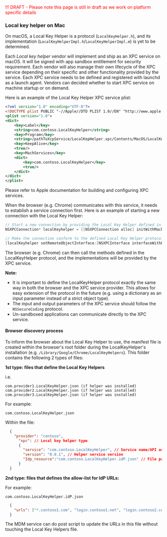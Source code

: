 <span style="color:red">!!! DRAFT - Please note this page is still in draft as we work on platform specific details
</span>

### Local key helper on Mac

On macOS, a Local Key Helper is a protocol (`LocalKeyHelper.h`), and its implementation (`LocalKeyHelperImpl.h`/`LocalKeyHelperImpl.m`) is yet to be determined.

Each _Local key helper_ vendor will implement and ship as an XPC service on macOS. It will be signed with app sandbox entitlement for security requirement. Each vendor will also manage their own lifecycle of the XPC service depending on their specific and other functionality provided by the service. Each XPC service needs to be defined and registered with launchd as a launch agent. Vendors can decided whether to start XPC service on machine startup or on demand. 

Here is an example of the Local Key Helper XPC service plist:

```xml
<?xml version="1.0" encoding="UTF-8"?>
<!DOCTYPE plist PUBLIC "-//Apple//DTD PLIST 1.0//EN" "http://www.apple.com/DTDs/PropertyList-1.0.dtd">
<plist version="1.0">
<dict>
    <key>Label</key>
    <string>com.contoso.LocalKeyHelper</string>
    <key>Program</key>
    <string>/pathToXcpService/LocalKepHelper.xpc/Contents/MacOS/LocalKepHelper</string>
    <key>KeepAlive</key>
    <true/>
    <key>MachServices</key>
    <dict>
        <key>com.contoso.LocalKeyHelper</key>
        <true/>
    </dict>
</dict>
</plist>
```

Please refer to Apple documentation for building and configuring XPC services.


When the browser (e.g. Chrome) communicates with this service, it needs to establish a service connection first.
Here is an example of starting a new connection with the Local Key Helper:

```objective-c
// Start a new connection by providing the Local Key Helper defined in the plist
NSXPCConnection* localKeyhelper = [[NSXPCConnection alloc] initWithMachServiceName:@"com.contoso.LocalKeyHelper"];

// Make the connection conform to the defined Local Key Helper protocol
[localKeyhelper setRemoteObjectInterface:[NSXPCInterface interfaceWithProtocol:@protocol(LocalKeyHelper)]];
```

The browser (e.g. Chrome) can then call the methods defined in the LocalKeyHelper protocol, and the implementations will be provided by the XPC service.

**Note:**

- It is important to define the LocalKeyHelper protocol exactly the same way in both the browser and the XPC service provider. This allows for easy extension of the protocol in the future (e.g. using a dictionary as an input parameter instead of a strict object type).
- The input and output parameters of the XPC service should follow the `NSSecureCoding` protocol.
- Un-sandboxed applications can communicate directly to the XPC service.

#### Browser discovery process
To inform the browser about the Local Key Helper to use, the manifest file is created within the browser's root folder during the LocalKeyHelper's installation (e.g. `/Library/Google/Chrome/LocalKeyHelpers`). This folder contains the following 2 types of files:

**1st type: files that define the Local Key Helpers**

i.e.
````
com.provider1.LocalKeyHelper.json (if helper was installed)
com.provider2.LocalKeyHelper.json (if helper was installed)
com.provider3.LocalKeyHelper.json (if helper was installed)
````
For example:
````
com.contoso.LocalKeyHelper.json
````

Within the file:

```json
  {
    "provider": "contoso",
      "xpc": // Local key helper type
      {
        "service": "com.contoso.LocalKeyHelper", // Service name/API activation id
        "version": "0.0.1", // Helper service version
        "Idp_resource":"com.contoso.LocalKeyHelper.idP.json" // File path to IdP URL allow-list
      }   
  }
```

**2nd type: files that defines the allow-list for IdP URLs:**

For example:
````
com.contoso.LocalKeyHelper.idP.json
````

```json
  {
    "urls": ["*.contoso1.com", "login.contoso1.net", "login.contoso2.com"],
  }
```

The MDM service can do post script to update the URLs in this file without touching the Local Key Helpers file. 

